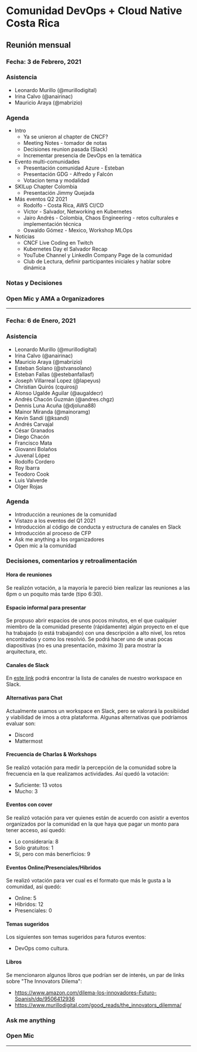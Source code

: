 # Comunidad DevOps + Cloud Native Costa Rica

## Reunión mensual

### Fecha: 3 de Febrero, 2021

### Asistencia

- Leonardo Murillo (@murillodigital)
- Irina Calvo (@anairinac)
- Mauricio Araya (@mabrizio)

### Agenda

- Intro
    - Ya se unieron al chapter de CNCF?
    - Meeting Notes - tomador de notas
    - Decisiones reunion pasada (Slack)
    - Incrementar presencia de DevOps en la temática
- Evento multi-comunidades
    - Presentación comunidad Azure - Esteban
    - Presentación GDG - Alfredo y Falcón
    - Votacion tema y modalidad
- SKILup Chapter Colombia
    - Presentación Jimmy Quejada
- Más eventos Q2 2021
    - Rodolfo - Costa Rica, AWS CI/CD
    - Victor - Salvador, Networking en Kubernetes
    - Jairo Andrés - Colombia, Chaos Engineering - retos culturales e implementación técnica
    - Oswaldo Gómez - Mexico, Workshop MLOps
- Noticias
    - CNCF Live Coding en Twitch
    - Kubernetes Day el Salvador Recap
    - YouTube Channel y LinkedIn Company Page de la comunidad
    - Club de Lectura, definir participantes iniciales y hablar sobre dinámica

### Notas y Decisiones

### Open Mic y AMA a Organizadores

----

### Fecha: 6 de Enero, 2021

### Asistencia

- Leonardo Murillo (@murillodigital)
- Irina Calvo (@anairinac)
- Mauricio Araya (@mabrizio)
- Esteban Solano (@stvansolano)
- Esteban Fallas (@estebanfallasf)
- Joseph Villarreal Lopez (@lapeyus)
- Christian Quirós (cquirosj)
- Alonso Ugalde Aguilar (@augaldecr)
- Andrés Chacón Guzmán (@andres.chgz)
- Dennis Luna Acuña (@djoluna88)
- Mainor Miranda (@mainoramg)
- Kevin Sandí (@ksandi)
- Andrés Carvajal
- César Granados
- Diego Chacón
- Francisco Mata
- Giovanni Bolaños
- Juvenal López
- Rodolfo Cordero
- Roy Ibarra
- Teodoro Cook
- Luis Valverde
- Olger Rojas

### Agenda

- Introducción a reuniones de la comunidad
- Vistazo a los eventos del Q1 2021
- Introducción al código de conducta y estructura de canales en Slack
- Introducción al proceso de CFP
- Ask me anything a los organizadores
- Open mic a la comunidad

### Decisiones, comentarios y retroalimentación

#### Hora de reuniones

Se realizón votación, a la mayoría le pareció bien realizar las reuniones a las 6pm o un poquito más tarde (tipo 6:30).

#### Espacio informal para presentar

Se propuso abrir espacios de unos pocos minutos, en el que cualquier miembro de la comunidad presente (rápidamente) algún proyecto en el que ha trabajado (o está trabajando) con una descripción a alto nivel, los retos encontrados y como los resolvió. Se podrá hacer uno de unas pocas diapositivas (no es una presentación, máximo 3) para mostrar la arquitectura, etc.

#### Canales de Slack

En [este link](https://github.com/CRDevOpsCloudNative/comunidad/blob/main/SLACK.md) podrá encontrar la lista de canales de nuestro workspace en Slack.

#### Alternativas para Chat

Actualmente usamos un workspace en Slack, pero se valorará la posibiidad y viabilidad de irnos a otra plataforma. Algunas alternativas que podríamos evaluar son:

* Discord
* Mattermost

#### Frecuencia de Charlas & Workshops

Se realizó votación para medir la percepción de la comunidad sobre la frecuencia en la que realizamos actividades. Así quedó la votación:

* Suficiente: 13 votos
* Mucho: 3

#### Eventos con cover

Se realizó votación para ver quienes están de acuerdo con asistir a eventos organizados por la comunidad en la que haya que pagar un monto para tener acceso, así quedó:

* Lo consideraría: 8
* Solo gratuitos: 1
* Sí, pero con más benerficios: 9

#### Eventos Online/Presenciales/Híbridos

Se realizó votación para ver cual es el formato que más le gusta a la comunidad, así quedó:

* Online: 5
* Hibridos: 12
* Presenciales: 0

#### Temas sugeridos

Los siguientes son temas sugeridos para futuros eventos:

* DevOps como cultura.

#### Libros

Se mencionaron algunos libros que podrían ser de interés, un par de links sobre "The Innovators Dilema":

* https://www.amazon.com/dilema-los-innovadores-Futuro-Spanish/dp/9506412936
* https://www.murillodigital.com/good_reads/the_innovators_dilemma/

### Ask me anything

### Open Mic

----